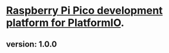 # [Raspberry Pi Pico development platform for PlatformIO](https://github.com/Wiz-IO/wizio-pico).

## version: 1.0.0
